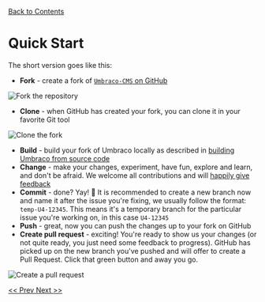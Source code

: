 [Back to Contents](1_CONTENTS.md)

# Quick Start

The short version goes like this:

  * **Fork** - create a fork of [`Umbraco-CMS` on GitHub](https://github.com/umbraco/Umbraco-CMS)

  ![Fork the repository](img/forkrepository.png)

  * **Clone** - when GitHub has created your fork, you can clone it in your favorite Git tool
  
  ![Clone the fork](img/clonefork.png)

  * **Build** - build your fork of Umbraco locally as described in [building Umbraco from source code](BUILD.md)
  * **Change** - make your changes, experiment, have fun, explore and learn, and don't be afraid. We welcome all contributions and will [happily give feedback](#questions)
  * **Commit** - done? Yay! 🎉 It is recommended to create a new branch now and name it after the issue you're fixing, we usually follow the format: `temp-U4-12345`. This means it's a temporary branch for the particular issue you're working on, in this case `U4-12345`
  * **Push** - great, now you can push the changes up to your fork on GitHub
  * **Create pull request** - exciting! You're ready to show us your changes (or not quite ready, you just need some feedback to progress). GitHub has picked up on the new branch you've pushed and will offer to create a Pull Request. Click that green button and away you go.

  ![Create a pull request](img/createpullrequest.png)

[<< Prev ](3_CODE_CONDUCT.md)[ Next >>](5_GUIDELINES.md)
